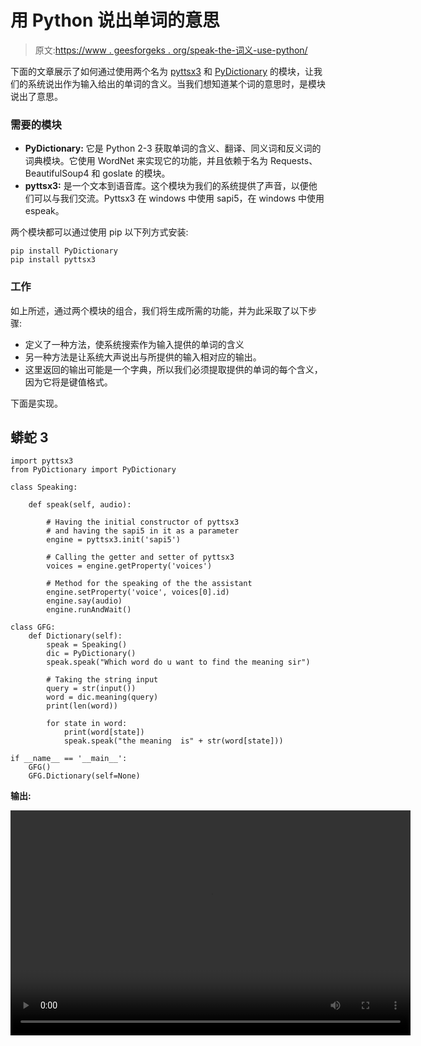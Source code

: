 # 用 Python 说出单词的意思

> 原文:[https://www . geesforgeks . org/speak-the-词义-use-python/](https://www.geeksforgeeks.org/speak-the-meaning-of-the-word-using-python/)

下面的文章展示了如何通过使用两个名为 [pyttsx3](https://www.geeksforgeeks.org/python-text-to-speech-by-using-pyttsx3/#:~:text=pyttsx3%20is%20a%20text%2Dto,a%20reference%20to%20a%20pyttsx3.) 和 [PyDictionary](https://www.geeksforgeeks.org/pydictionary-module-in-python/) 的模块，让我们的系统说出作为输入给出的单词的含义。当我们想知道某个词的意思时，是模块说出了意思。

### 需要的模块

*   **PyDictionary:** 它是 Python 2-3 获取单词的含义、翻译、同义词和反义词的词典模块。它使用 WordNet 来实现它的功能，并且依赖于名为 Requests、BeautifulSoup4 和 goslate 的模块。
*   **pyttsx3:** 是一个文本到语音库。这个模块为我们的系统提供了声音，以便他们可以与我们交流。Pyttsx3 在 windows 中使用 sapi5，在 windows 中使用 espeak。

两个模块都可以通过使用 pip 以下列方式安装:

```
pip install PyDictionary
pip install pyttsx3  
```

### 工作

如上所述，通过两个模块的组合，我们将生成所需的功能，并为此采取了以下步骤:

*   定义了一种方法，使系统搜索作为输入提供的单词的含义
*   另一种方法是让系统大声说出与所提供的输入相对应的输出。
*   这里返回的输出可能是一个字典，所以我们必须提取提供的单词的每个含义，因为它将是键值格式。

下面是实现。

## 蟒蛇 3

```
import pyttsx3
from PyDictionary import PyDictionary

class Speaking:

    def speak(self, audio):

        # Having the initial constructor of pyttsx3
        # and having the sapi5 in it as a parameter
        engine = pyttsx3.init('sapi5')

        # Calling the getter and setter of pyttsx3
        voices = engine.getProperty('voices')

        # Method for the speaking of the the assistant
        engine.setProperty('voice', voices[0].id)
        engine.say(audio)
        engine.runAndWait()

class GFG:
    def Dictionary(self):
        speak = Speaking()
        dic = PyDictionary()
        speak.speak("Which word do u want to find the meaning sir")

        # Taking the string input
        query = str(input())
        word = dic.meaning(query)
        print(len(word))

        for state in word:
            print(word[state])
            speak.speak("the meaning  is" + str(word[state]))

if __name__ == '__main__':
    GFG()
    GFG.Dictionary(self=None)
```

**输出:**

<video class="wp-video-shortcode" id="video-504955-1" width="640" height="360" preload="metadata" controls=""><source type="video/mp4" src="https://media.geeksforgeeks.org/wp-content/uploads/20201023212141/Meaning.mp4?_=1">[https://media.geeksforgeeks.org/wp-content/uploads/20201023212141/Meaning.mp4](https://media.geeksforgeeks.org/wp-content/uploads/20201023212141/Meaning.mp4)</video>